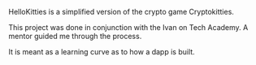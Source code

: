 HelloKitties is a simplified version of the crypto game Cryptokitties.

This project was done in conjunction with the Ivan on Tech Academy. A mentor
guided me through the process.

It is meant as a learning curve as to how a dapp is built. 




